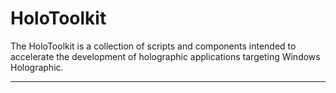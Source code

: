 # HoloToolkit
The HoloToolkit is a collection of scripts and components intended to accelerate the development of holographic applications targeting Windows Holographic.

---